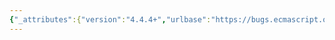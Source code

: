 ```yaml
---
{"_attributes":{"version":"4.4.4+","urlbase":"https://bugs.ecmascript.org/","maintainer":"dherman@mozilla.com"},"bug":{"bug_id":4090,"creation_ts":"2015-02-25 21:16:00 -0800","short_desc":"5.1.2: InputElementRegExpOrTemplateTail missing","delta_ts":"2015-03-04 18:58:23 -0800","product":"Draft for 6th Edition","component":"editorial issue","version":"Rev 34: February 20, 2015 Release Candidate 1","rep_platform":"All","op_sys":"All","bug_status":"RESOLVED","resolution":"FIXED","priority":"Normal","bug_severity":"normal","everconfirmed":true,"reporter":{"uid":"jmdyck","name":"Michael Dyck"},"assigned_to":{"uid":"allen","name":"Allen Wirfs-Brock"},"long_desc":[{"commentid":13375,"comment_count":0,"who":{"uid":"jmdyck","name":"Michael Dyck"},"bug_when":"2015-02-25 21:16:42 -0800","thetext":"In 5.1.2 \"The Lexical and RegExp Grammars\",\npara 1 says:\n    It defines a set of productions, starting from the goal symbol\n    InputElementDiv, InputElementTemplateTail, or InputElementRegExp, ...\n\nInsert \"InputElementRegExpOrTemplateTail\""},{"commentid":13386,"comment_count":1,"who":{"uid":"allen","name":"Allen Wirfs-Brock"},"bug_when":"2015-02-26 09:05:02 -0800","thetext":"fixed in rev35 editor's draft"},{"commentid":13547,"comment_count":2,"who":{"uid":"allen","name":"Allen Wirfs-Brock"},"bug_when":"2015-03-04 18:58:23 -0800","thetext":"fixed in rev35"}]}}
---
```

